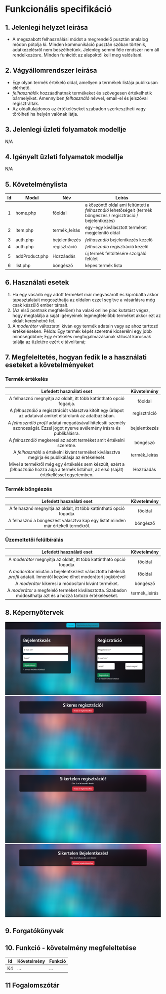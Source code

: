 # Funkcionális specifikáció
## 1. Jelenlegi helyzet leírása
+ A megszabott felhasználási módot a megrendelő pusztán analalog módon pótolja ki. Minden kommunikáció pusztán szóban történik, adatkezelésről nem beszélhetünk. Jelenleg semmi féle rendszer nem áll rendelkezésre. Minden funkciót az alapoktól kell meg valósítani.

## 2. Vágyállomrendszer leírása
+ Egy olyan termék értékelő oldal, amellyen a termékek listája publikusan elérhető.
+ *felhasználó*k hozzáadhatnak termékeket és szövegesen értékelhetik bármelyiket. Amennyiben *felhasználó* névvel, email-el és jelszóval regisztráltak.
+ Az oldaltulajdonos az értékeléseket szabadon szerkesztheti vagy törölheti ha helyén valónak látja.

## 3. Jelenlegi üzleti folyamatok modellje
N/A

## 4. Igényelt üzleti folyamatok modellje
N/A

## 5. Követelménylista

| Id | Modul | Név | Leírás |
| :---: | --- | --- | --- |
| 1 | home.php | főoldal | a köszöntő oldal ami feltünteti a *felhasználó* lehetőségeit (termék böngészés / regisztráció / bejelentkezés) |
| 2 | item.php | termék_leírás | egy-egy kiválasztott terméket megjelenítő oldal |
| 3 | auth.php | bejelentkezés | *felhasználó* bejelentkezés kezelő |
| 4 | auth.php | regisztráció | *felhasználó* regisztráció kezelő |
| 5 | addProduct.php | Hozzáadás | új termék feltöltésére szolgáló felület |
| 6 | list.php | böngésző | képes termék lista |

## 6. Használati esetek
1. Ha egy vásárló egy adott terméket már megvásárolt és kipróbálta akkor tapasztalatait megoszthatja az oldalon ezzel segítve a vásárlásra még csak készülő ember társait.
2. (Az első pontnak megfelelően) ha valaki online piac kutatást végez, hogy megtalálja a saját igényeinek legmegfelelőbb terméket akkor ezt az oldalt kereshetné fel.
3. A *moderátor* változtatni kíván egy termék adatain vagy az ahoz tarttozó értékeléseken. Példa: Egy termék képét szeretné kicserélni egy jobb minőségűbbre; Egy értékelés megfogalmazásának stílusát károsnak találja az üzletére ezért eltávolítaná;

## 7. Megfeleltetés, hogyan fedik le a használati eseteket a követelményeket
### Termék értékelés ###
| Lefedett használati eset | Követelmény |
| :---: | :---: |
| A felhasznó megnyitja az oldalt, itt több kattintható opció fogadja. | főoldal |
| A *felhasználó* a regisztrációt választva kitölt egy űrlapot az adataival amiket eltárolunk az adatbázisban. | regisztráció |
| A *felhasználó* *profil* adatai megadásával hitelesíti személy azonosságát. Ezzel jogot nyerve avélemény írásra és publikálásra. | bejelentkezés |
| A *felhasználó* megkeresi az adott terméket amit értékelni szeretne. | böngésző |
| A *felhasználó* a értékelni kívánt terméket kiválasztva megírja és publikálásja az értékelését. | termék_leírás | 
| Mivel a termékről még egy értékelés sem készült, ezért a *felhasználó* hozzá adja a termék listához, az első (saját) értékelléssel egyetemben. | Hozzáadás |
### Termék böngészés ###
| Lefedett használati eset | Követelmény |
| :---: | :---: |
| A felhasznó megnyitja az oldalt, itt több kattintható opció fogadja. | főoldal |
| A felhasznó a böngészést választva kap egy listát minden már értékelt termékről. | böngésző || A felhasznó a keresett terméket megtalálva annak saját oldalán elolvashatja a mások álltal hagyott értékeléseket. | termék_leírás |
### Üzemeltetői felülbírálás ###
| Lefedett használati eset | Követelmény |
| :---: | :---: |
| A *moderátor* megnyitja az oldalt, itt több kattintható opció fogadja. | főoldal |
| A *moderátor* miután a bejelentkezést választotta hitelesíti *profil* adatait. Innentől kezdve élhet moderátori jogkörével | főoldal |
| A *moderátor* kikeresi a módosítani kívánt terméket. | böngésző |
| A *moderátor* a megfelelő terméket kiválasztotta. Szabadon módosíthatja azt és a hozzá tartozó értékeléseket. | termék_leírás |

## 8. Képernyőtervek

![Regisztrációs lap](../Dokumentáció/Képernyőtervek/Bejelentkezés_és_Regisztráció_Lap.png)
![Sikeres regisztrációs lap](../Dokumentáció/Képernyőtervek/Sikeres_Regisztráció_Lap.png)
![Siketelen regisztrációs lap](../Dokumentáció/Képernyőtervek/Sikertelen_Regisztráció.png)
![Siketelen bejelentkezés lap](../Dokumentáció/Képernyőtervek/Sikertelen_Bejelentkezés_Lap.png)

## 9. Forgatókönyvek

## 10. Funkció - követelmény megfeleltetése

| Id | Követelmény | Funkció |
| :---: | --- | --- |
| K4 | ... | ... |

## 11 Fogalomszótár
